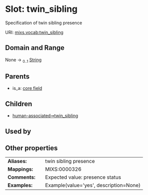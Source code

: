 
# Slot: twin_sibling


Specification of twin sibling presence

URI: [mixs.vocab:twin_sibling](https://w3id.org/mixs/vocab/twin_sibling)


## Domain and Range

None &#8594;  <sub>0..1</sub> [String](types/String.md)

## Parents

 *  is_a: [core field](core_field.md)

## Children

 *  [human-associated➞twin_sibling](human_associated_twin_sibling.md)

## Used by


## Other properties

|  |  |  |
| --- | --- | --- |
| **Aliases:** | | twin sibling presence |
| **Mappings:** | | MIXS:0000326 |
| **Comments:** | | Expected value: presence status |
| **Examples:** | | Example(value='yes', description=None) |

